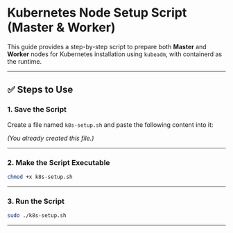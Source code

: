 # Kubernetes Node Setup Script (Master & Worker)

This guide provides a step-by-step script to prepare both **Master** and **Worker** nodes for Kubernetes installation using `kubeadm`, with containerd as the runtime.

---

## ✅ Steps to Use

### 1. Save the Script

Create a file named `k8s-setup.sh` and paste the following content into it:

*(You already created this file.)*

---

### 2. Make the Script Executable

```bash
chmod +x k8s-setup.sh
```

---

### 3. Run the Script

```bash
sudo ./k8s-setup.sh
```

---

